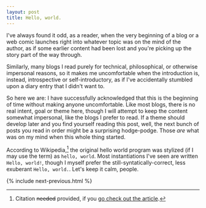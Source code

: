 ```yaml
---
layout: post
title: Hello, world.
---
```


I've always found it odd, as a reader, when the very beginning of a blog or a web comic launches right into whatever topic was on the mind of the author, as if some earlier content had been lost and you're picking up the story part of the way through.

Similarly, many blogs I read purely for technical, philosophical, or otherwise impersonal reasons, so it makes me uncomfortable when the introduction is, instead, introspective or self-introductory, as if I've accidentally stumbled upon a diary entry that I didn't want to.

So here we are: I have successfully acknowledged that this is the beginning of time without making anyone uncomfortable. Like most blogs, there is no real intent, goal or theme here, though I will attempt to keep the content somewhat impersonal, like the blogs I prefer to read. If a theme should develop later and you find yourself reading this post, well, the next bunch of posts you read in order might be a surprising hodge-podge. Those _are_ what was on my mind when this whole thing started.

According to Wikipedia,[^1] the original hello world program was stylized (if I may use the term) as `hello, world`. Most instantiations I've seen are written `Hello, world!`, though I myself prefer the still-syntatically-correct, less exuberant `Hello, world.`. Let's keep it calm, people.

{% include next-previous.html %}

[^1]: Citation ~~needed~~ provided, if you [go check out the article](https://en.wikipedia.org/wiki/%22Hello,_World!%22_program).
